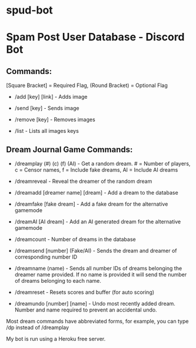 # spud-bot

# Spam Post User Database - Discord Bot

## Commands:
[Square Bracket] = Required Flag,   (Round Bracket) = Optional Flag

- /add [key] [link] - Adds image

- /send [key] - Sends image

- /remove [key] - Removes images

- /list - Lists all images keys

## Dream Journal Game Commands:

- /dreamplay (#) (c) (f) (AI) - Get a random dream. # = Number of players, c = Censor names, f = Include fake dreams, AI = Include AI dreams

- /dreamreveal - Reveal the dreamer of the random dream

- /dreamadd [dreamer name] [dream] - Add a dream to the database

- /dreamfake [fake dream] - Add a fake dream for the alternative gamemode

- /dreamAI [AI dream] - Add an AI generated dream for the alternative gamemode

- /dreamcount - Number of dreams in the database

- /dreamsend [number] (Fake/AI) - Sends the dream and dreamer of corresponding number ID

- /dreamname (name) - Sends all number IDs of dreams belonging the dreamer name provided. If no name is provided it will send the number of dreams belonging to each name.

- /dreamreset - Resets scores and buffer (for auto scoring)

- /dreamundo [number] [name] - Undo most recently added dream. Number and name required to prevent an accidental undo.

Most dream commands have abbreviated forms, for example, you can type /dp instead of /dreamplay

My bot is run using a Heroku free server.
